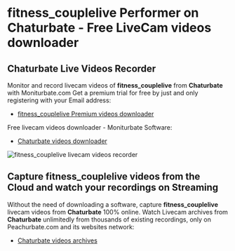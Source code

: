 # fitness_couplelive Performer on Chaturbate - Free LiveCam videos downloader

## Chaturbate Live Videos Recorder

Monitor and record livecam videos of **fitness_couplelive** from **Chaturbate** with Moniturbate.com
Get a premium trial for free by just and only registering with your Email address:
* [fitness_couplelive Premium videos downloader](https://moniturbate.com/request-demo-licence-key.html)

Free livecam videos downloader - Moniturbate Software:
* [Chaturbate videos downloader](https://moniturbate.com/moniturbate-download-software.html)

![fitness_couplelive livecam videos recorder](https://peachurnet.com/templates/moniturbate-software.png)


## Capture fitness_couplelive videos from the Cloud and watch your recordings on Streaming

Without the need of downloading a software, capture **fitness_couplelive** livecam videos from **Chaturbate** 100% online.
Watch Livecam archives from **Chaturbate** unlimitedly from thousands of existing recordings, only on Peachurbate.com and its websites network:
* [Chaturbate videos archives](https://peachurnet.com/)
